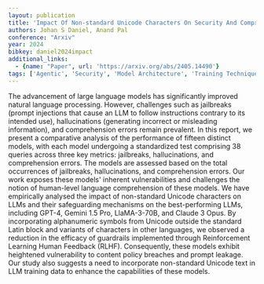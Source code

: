 ```yaml
---
layout: publication
title: 'Impact Of Non-standard Unicode Characters On Security And Comprehension In Large Language Models'
authors: Johan S Daniel, Anand Pal
conference: "Arxiv"
year: 2024
bibkey: daniel2024impact
additional_links:
  - {name: "Paper", url: 'https://arxiv.org/abs/2405.14490'}
tags: ['Agentic', 'Security', 'Model Architecture', 'Training Techniques', 'GPT', 'Prompting', 'Reinforcement Learning']
---
```

The advancement of large language models has significantly improved natural
language processing. However, challenges such as jailbreaks (prompt injections
that cause an LLM to follow instructions contrary to its intended use),
hallucinations (generating incorrect or misleading information), and
comprehension errors remain prevalent. In this report, we present a comparative
analysis of the performance of fifteen distinct models, with each model
undergoing a standardized test comprising 38 queries across three key metrics:
jailbreaks, hallucinations, and comprehension errors. The models are assessed
based on the total occurrences of jailbreaks, hallucinations, and comprehension
errors. Our work exposes these models' inherent vulnerabilities and challenges
the notion of human-level language comprehension of these models. We have
empirically analysed the impact of non-standard Unicode characters on LLMs and
their safeguarding mechanisms on the best-performing LLMs, including GPT-4,
Gemini 1.5 Pro, LlaMA-3-70B, and Claude 3 Opus. By incorporating alphanumeric
symbols from Unicode outside the standard Latin block and variants of
characters in other languages, we observed a reduction in the efficacy of
guardrails implemented through Reinforcement Learning Human Feedback (RLHF).
Consequently, these models exhibit heightened vulnerability to content policy
breaches and prompt leakage. Our study also suggests a need to incorporate
non-standard Unicode text in LLM training data to enhance the capabilities of
these models.
